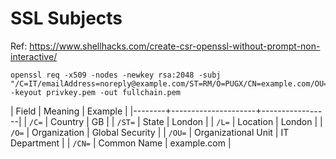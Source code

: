 # SSL Subjects

Ref: https://www.shellhacks.com/create-csr-openssl-without-prompt-non-interactive/

```
openssl req -x509 -nodes -newkey rsa:2048 -subj "/C=IT/emailAddress=noreply@example.com/ST=RM/O=PUGX/CN=example.com/OU=IT/" -keyout privkey.pem -out fullchain.pem
```

| Field  | Meaning             | Example         |
|--------+---------------------+-----------------|
| `/C=`  | Country             | GB              |
| `/ST=` | State               | London          |
| `/L=`  | Location            | London          |
| `/O=`  | Organization	       | Global Security |
| `/OU=` | Organizational Unit | IT Department   |
| `/CN=` | Common Name         | example.com     |
